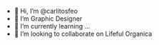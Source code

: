 - 👋 Hi, I’m @carlitosfeo
- 👀 I’m Graphic Designer
- 🌱 I’m currently learning ...
- 💞️ I’m looking to collaborate on Lifeful Organica


<!---
carlitosfeo/carlitosfeo is a ✨ special ✨ repository because its `README.md` (this file) appears on your GitHub profile.
You can click the Preview link to take a look at your changes.
--->
